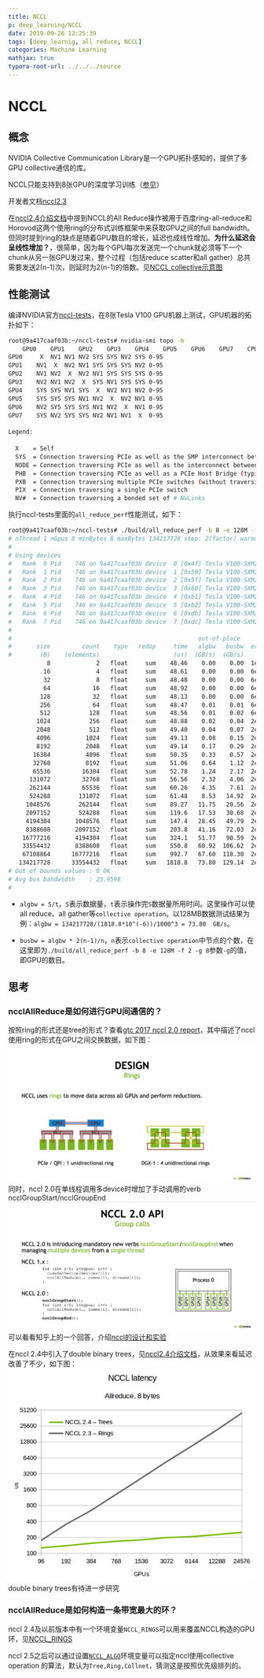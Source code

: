 ```yaml
---
title: NCCL
p: deep_learning/NCCL
date: 2019-09-26 12:25:39
tags: [deep learnig, all reduce, NCCL]
categories: Machine Learning
mathjax: true
typora-root-url: ../../../source
---
```


# NCCL

## 概念
NVIDIA Collective Communication Library是一个GPU拓扑感知的，提供了多GPU collective通信的库。

NCCL只能支持到8张GPU的深度学习训练（[参见](https://docs.nvidia.com/deeplearning/sdk/introduction/index.html#introduction)）

开发者文档[nccl2.3](https://devblogs.nvidia.com/scaling-deep-learning-training-nccl/)

在[nccl2.4介绍文档](https://devblogs.nvidia.com/massively-scale-deep-learning-training-nccl-2-4/)中提到NCCL的All Reduce操作被用于百度ring-all-reduce和Horovod这两个使用ring的分布式训练框架中来获取GPU之间的full bandwidth。但同时提到ring的缺点是随着GPU数目的增长，延迟也成线性增加。**为什么延迟会呈线性增加？**，很简单，因为每个GPU每次发送完一个chunk就必须等下一个chunk从另一张GPU发过来，整个过程（包括reduce scatter和all gather）总共需要发送2(n-1)次，则延时为2(n-1)的倍数。见[NCCL collective示意图](https://images.nvidia.com/events/sc15/pdfs/NCCL-Woolley.pdf)

<!--more-->


## 性能测试
编译NVIDIA官方[nccl-tests](https://github.com/NVIDIA/nccl-tests)，在8张Tesla V100 GPU机器上测试，GPU机器的拓扑如下：
```bash
root@9a417caaf03b:~/nccl-tests# nvidia-smi topo -m
	GPU0	GPU1	GPU2	GPU3	GPU4	GPU5	GPU6	GPU7	CPU Affinity
GPU0	 X 	NV1	NV1	NV2	SYS	SYS	NV2	SYS	0-95
GPU1	NV1	 X 	NV2	NV1	SYS	SYS	SYS	NV2	0-95
GPU2	NV1	NV2	 X 	NV2	NV1	SYS	SYS	SYS	0-95
GPU3	NV2	NV1	NV2	 X 	SYS	NV1	SYS	SYS	0-95
GPU4	SYS	SYS	NV1	SYS	 X 	NV2	NV1	NV2	0-95
GPU5	SYS	SYS	SYS	NV1	NV2	 X 	NV2	NV1	0-95
GPU6	NV2	SYS	SYS	SYS	NV1	NV2	 X 	NV1	0-95
GPU7	SYS	NV2	SYS	SYS	NV2	NV1	NV1	 X 	0-95

Legend:

  X    = Self
  SYS  = Connection traversing PCIe as well as the SMP interconnect between NUMA nodes (e.g., QPI/UPI)
  NODE = Connection traversing PCIe as well as the interconnect between PCIe Host Bridges within a NUMA node
  PHB  = Connection traversing PCIe as well as a PCIe Host Bridge (typically the CPU)
  PXB  = Connection traversing multiple PCIe switches (without traversing the PCIe Host Bridge)
  PIX  = Connection traversing a single PCIe switch
  NV#  = Connection traversing a bonded set of # NVLinks
```
执行nccl-tests里面的`all_reduce_perf`性能测试，如下：
```bash
root@9a417caaf03b:~/nccl-tests# ./build/all_reduce_perf -b 8 -e 128M -f 2 -g 8
# nThread 1 nGpus 8 minBytes 8 maxBytes 134217728 step: 2(factor) warmup iters: 5 iters: 20 validation: 1
#
# Using devices
#   Rank  0 Pid    746 on 9a417caaf03b device  0 [0x4f] Tesla V100-SXM2-16GB
#   Rank  1 Pid    746 on 9a417caaf03b device  1 [0x50] Tesla V100-SXM2-16GB
#   Rank  2 Pid    746 on 9a417caaf03b device  2 [0x5f] Tesla V100-SXM2-16GB
#   Rank  3 Pid    746 on 9a417caaf03b device  3 [0x60] Tesla V100-SXM2-16GB
#   Rank  4 Pid    746 on 9a417caaf03b device  4 [0xb1] Tesla V100-SXM2-16GB
#   Rank  5 Pid    746 on 9a417caaf03b device  5 [0xb2] Tesla V100-SXM2-16GB
#   Rank  6 Pid    746 on 9a417caaf03b device  6 [0xdb] Tesla V100-SXM2-16GB
#   Rank  7 Pid    746 on 9a417caaf03b device  7 [0xdc] Tesla V100-SXM2-16GB
#
#                                                     out-of-place                       in-place
#       size         count    type   redop     time   algbw   busbw  error     time   algbw   busbw  error
#        (B)    (elements)                     (us)  (GB/s)  (GB/s)            (us)  (GB/s)  (GB/s)
           8             2   float     sum    48.46    0.00    0.00  1e-07    48.17    0.00    0.00  1e-07
          16             4   float     sum    48.61    0.00    0.00  6e-08    49.16    0.00    0.00  6e-08
          32             8   float     sum    48.48    0.00    0.00  6e-08    48.14    0.00    0.00  6e-08
          64            16   float     sum    48.92    0.00    0.00  6e-08    48.50    0.00    0.00  6e-08
         128            32   float     sum    48.13    0.00    0.00  6e-08    48.25    0.00    0.00  6e-08
         256            64   float     sum    48.47    0.01    0.01  6e-08    48.50    0.01    0.01  6e-08
         512           128   float     sum    48.56    0.01    0.02  6e-08    48.29    0.01    0.02  6e-08
        1024           256   float     sum    48.88    0.02    0.04  2e-07    48.83    0.02    0.04  2e-07
        2048           512   float     sum    49.40    0.04    0.07  2e-07    49.15    0.04    0.07  2e-07
        4096          1024   float     sum    49.13    0.08    0.15  2e-07    48.97    0.08    0.15  2e-07
        8192          2048   float     sum    49.14    0.17    0.29  2e-07    49.25    0.17    0.29  2e-07
       16384          4096   float     sum    50.35    0.33    0.57  2e-07    49.77    0.33    0.58  2e-07
       32768          8192   float     sum    51.06    0.64    1.12  2e-07    50.78    0.65    1.13  2e-07
       65536         16384   float     sum    52.78    1.24    2.17  2e-07    52.64    1.24    2.18  2e-07
      131072         32768   float     sum    56.56    2.32    4.06  2e-07    55.63    2.36    4.12  2e-07
      262144         65536   float     sum    60.26    4.35    7.61  2e-07    59.48    4.41    7.71  2e-07
      524288        131072   float     sum    61.48    8.53   14.92  2e-07    61.34    8.55   14.96  2e-07
     1048576        262144   float     sum    89.27   11.75   20.56  2e-07    88.45   11.85   20.75  2e-07
     2097152        524288   float     sum    119.6   17.53   30.68  2e-07    116.7   17.97   31.45  2e-07
     4194304       1048576   float     sum    147.4   28.45   49.79  2e-07    145.1   28.91   50.59  2e-07
     8388608       2097152   float     sum    203.8   41.16   72.03  2e-07    204.0   41.12   71.97  2e-07
    16777216       4194304   float     sum    324.1   51.77   90.59  2e-07    325.7   51.51   90.14  2e-07
    33554432       8388608   float     sum    550.8   60.92  106.62  2e-07    553.3   60.64  106.12  2e-07
    67108864      16777216   float     sum    992.7   67.60  118.30  2e-07    995.0   67.45  118.04  2e-07
   134217728      33554432   float     sum   1818.8   73.80  129.14  2e-07   1821.9   73.67  128.92  2e-07
# Out of bounds values : 0 OK
# Avg bus bandwidth    : 25.9598
#
```

- `algbw = S/t`，`S`表示数据量，`t`表示操作完`S`数据量所用时间。这里操作可以使all reduce、all gather等`collective operation`。以128MB数据测试结果为例：`algbw = 134217728/(1818.8*10^(-6))/1000^3 = 73.80  GB/s`。

- `busbw = algbw * 2(n-1)/n`，`n`表示`collective operation`中节点的个数，在这里即为`./build/all_reduce_perf -b 8 -e 128M -f 2 -g 8`参数`-g`的值，即GPU的数目。

## 思考

### ncclAllReduce是如何进行GPU间通信的？
按照ring的形式还是tree的形式？查看[gtc 2017 nccl 2.0 report](http://on-demand.gputechconf.com/gtc/2017/presentation/s7155-jeaugey-nccl.pdf)，其中描述了nccl使用ring的形式在GPU之间交换数据，如下图：
![](/img/deep_learning/nccl-move-data-using-ring.jpg)
同时，nccl 2.0在单线程调用多device时增加了手动调用的verb ncclGroupStart/ncclGroupEnd
![](/img/deep_learning/nccl2.0-group-device-call.jpg)
可以看看知乎上的一个回答，介绍[nccl的设计和实验](https://www.zhihu.com/question/63219175)

在nccl 2.4中引入了double binary trees，见[nccl2.4介绍文档](https://devblogs.nvidia.com/massively-scale-deep-learning-training-nccl-2-4/)，从效果来看延迟改善了不少，如下图：
![](/img/deep_learning/Summit-Latency.png)
double binary trees有待进一步研究

### ncclAllReduce是如何构造一条带宽最大的环？
nccl 2.4及以前版本中有一个环境变量`NCCL_RINGS`可以用来覆盖NCCL构造的GPU环，见[NCCL_RINGS](https://docs.nvidia.com/deeplearning/sdk/nccl-developer-guide/docs/env.html#nccl-rings)

nccl 2.5之后可以通过设置[`NCCL_ALGO`](https://docs.nvidia.com/deeplearning/nccl/user-guide/docs/env.html#nccl-algo)环境变量可以指定nccl使用collective operation 的算法，默认为`Tree,Ring,Collnet`，猜测这是按照优先级排列的。